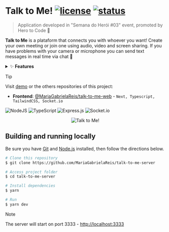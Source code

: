 # Talk to Me! [![license](https://img.shields.io/badge/LICENCE-MIT-blue)]() [![status](https://img.shields.io/badge/STATUS-DONE-brightgreen)]()

> Application developed in "Semana do Herói #03" event, promoted by Hero to Code 🚀 <br>

**Talk to Me** is a plataform that connects you with whoever you want! Create your own meeting or join one using audio, video and screen sharing. If you have problems with your camera or microphone you can send text messages in real time via chat 💬

<details>
  <summary>✨ <b>Features</b> </summary>

- [x] Create meeting
- [x] Join meeting
- [x] Send text messages (chat)
- [x] See others participants
</details>

> [!TIP]
> Visit [demo]() or the others repositories of this project:
> 
> - **Frontend**: [@MariaGabrielaReis/talk-to-me-web](https://github.com/MariaGabrielaReis/talk-to-me-web) - `Next, Typescript, TailwindCSS, Socket.io`

![NodeJS](https://img.shields.io/badge/node.js-6DA55F?style=for-the-badge&logo=node.js&logoColor=white) ![TypeScript](https://img.shields.io/badge/typescript-%23007ACC.svg?style=for-the-badge&logo=typescript&logoColor=white) ![Express.js](https://img.shields.io/badge/express.js-%23404d59.svg?style=for-the-badge&logo=express&logoColor=%2361DAFB) ![Socket.io](https://img.shields.io/badge/Socket.io-black?style=for-the-badge&logo=socket.io&badgeColor=010101)

<div align="center">
  <img alt="Talk to Me!" src="https://github.com/MariaGabrielaReis/talk-to-me-server/assets/69374340/06c94ab5-ccbf-4647-89c5-0c4ba1e4050c" />
</div>

## Building and running locally

Be sure you have [Git](https://git-scm.com/downloads) and [Node.js](https://nodejs.org/) installed, then follow the directions below.

```bash
# Clone this repository
$ git clone https://github.com/MariaGabrielaReis/talk-to-me-server

# Access project folder
$ cd talk-to-me-server

# Install dependencies
$ yarn

# Run
$ yarn dev
```

> [!NOTE]
> The server will start on port 3333 - <http://localhost:3333>
